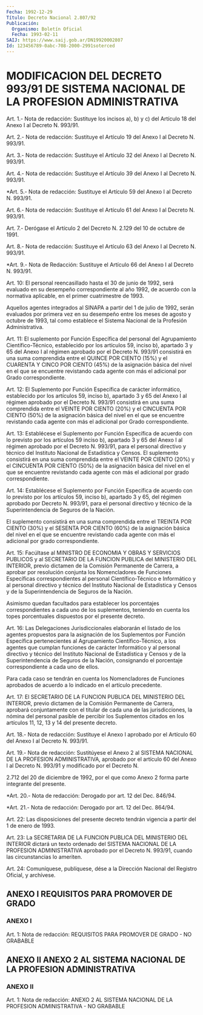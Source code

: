 ```yaml
---
Fecha: 1992-12-29
Título: Decreto Nacional 2.807/92
Publicación:
  Organismo: Boletín Oficial
  Fecha: 1993-02-11
SAIJ: https://www.saij.gob.ar/DN19920002807
Id: 123456789-0abc-708-2000-2991soterced
---
```

# MODIFICACION DEL DECRETO 993/91 DE SISTEMA NACIONAL DE LA PROFESION ADMINISTRATIVA

<a id="1"></a>
Art. 1.- Nota de redacción: Sustituye los incisos a), b) y c) del Artículo 18 del Anexo I al Decreto N. 993/91.

<a id="2"></a>
Art. 2.- Nota de redacción: Sustituye el Artículo 19 del Anexo I al Decreto N. 993/91.

<a id="3"></a>
Art. 3.- Nota de redacción: Sustituye el Artículo 32 del Anexo I al Decreto N. 993/91.

<a id="4"></a>
Art. 4.- Nota de redacción: Sustituye el Artículo 39 del Anexo I al Decreto N. 993/91.

<a id="5"></a>
*Art. 5.- Nota de redacción: Sustituye el Artículo 59 del Anexo I al Decreto N. 993/91.

<a id="6"></a>
Art. 6.- Nota de redacción: Sustituye el Artículo 61 del Anexo I al Decreto N. 993/91.

<a id="7"></a>
Art. 7.- Derógase el Artículo 2 del Decreto N. 2.129 del 10 de octubre de 1991.

<a id="8"></a>
Art. 8.- Nota de redacción: Sustituye el Artículo 63 del Anexo I al Decreto N. 993/91.

<a id="9"></a>
*Art. 9.- Nota de Redacción: Sustituye el Artículo 66 del Anexo I al Decreto N. 993/91.

<a id="10"></a>
Art.  10:  El  personal  reencasillado hasta el 30 de junio de 1992, será evaluado en su desempeño  correspondiente  al  año 1992, de  acuerdo  con  la normativa aplicable, en el primer cuatrimestre de 1993.

Aquellos agentes integrados  al  SINAPA a partir del 1 de julio de 1992, serán evaluados por primera vez  en  su  desempeño  entre los meses  de  agosto  y octubre de 1993, tal como establece el Sistema Nacional de la Profesión Administrativa.

<a id="11"></a>
Art. 11: El suplemento por Función Específica del personal del Agrupamiento  Científico-Técnico, establecido por los artículos 59, inciso b), apartado  3  y 65 del Anexo I al régimen aprobado por el Decreto  N. 993/91 consistirá  en una  suma  comprendida  entre  el QUINCE POR  CIENTO  (15%) y el CUARENTA  Y CINCO  POR  CIENTO (45%) de  la  asignación  básica  del   nivel  en  el  que  se  encuentre revistando cada agente con más el adicional por Grado correspondiente.

<a id="12"></a>
Art.  12:  El  Suplemento  por  Función Específica de carácter informático, establecido por los artículos  59, inciso b), apartado 3  y  65  del Anexo I al régimen aprobado por el Decreto  N. 993/91 consistirá en una suma comprendida entre el VEINTE POR CIENTO (20%) y el CINCUENTA  POR  CIENTO  (50%)  de  la asignación básica del nivel en el que se encuentre revistando  cada  agente  con  más  el adicional por Grado correspondiente.

<a id="13"></a>
Art.  13:  Establécese el Suplemento por Función Específica de acuerdo con lo previsto  por los artículos 59 inciso b), apartado 3 y 65 del Anexo I al régimen aprobado por el Decreto N. 993/91, para el  personal  directivo  y  técnico    del  Instituto  Nacional  de Estadística  y  Censos.  El  suplemento  consistirá   en  una  suma comprendida   entre  el VEINTE POR CIENTO (20%) y el CINCUENTA  POR CIENTO (50%)  de la asignación  básica  del  nivel  en  el  que  se encuentre  revistando  cada  agente  con más el adicional por grado correspondiente.

<a id="14"></a>
Art.  14:  Establécese el Suplemento por Función Específica de acuerdo con lo previsto  por  los artículos 59, inciso b), apartado 3  y  65,  del  régimen  aprobado por Decreto  N. 993/91,  para  el personal directivo y técnico  de  la Superintendencia de Seguros de la Nación.

El suplemento consistirá en una suma  comprendida entre el TREINTA POR CIENTO (30%)  y el SESENTA POR CIENTO   (60%) de  la asignación básica del nivel en el que se encuentre revistando  cada agente con más el adicional por grado correspondiente.

<a id="15"></a>
Art. 15: Facúltase al MINISTRO DE ECONOMIA Y OBRAS Y SERVICIOS PUBLICOS  y  al SECRETARIO DE LA FUNCION PUBLICA del MINISTERIO DEL INTERIOR, previo  dictamen  de la Comisión Permanente de Carrera, a aprobar  por resolución conjunta  los  Nomencladores  de  Funciones Específicas   correspondientes  al  personal  Científico-Técnico  e Informático  y  al  personal  directivo  y  técnico  del  Instituto Nacional de Estadística  y  Censos  y  de  la  Superintendencia  de Seguros de la Nación.

Asimismo    quedan  facultados  para  establecer  los  porcentajes correspondientes  a cada uno de los suplementos, teniendo en cuenta los  topes  porcentuales    dispuestos  por  el  presente  decreto.

<a id="16"></a>
Art.  16:  Las  Delegaciones  Jurisdiccionales  elaborarán  el listado  de  los  agentes  propuestos  para  la  asignación  de los Suplementos  por  Función Específica pertenecientes al Agrupamiento Científico-Técnico,    a  los  agentes  que  cumplan  funciones  de carácter  Informático  y  al   personal  directivo  y  técnico  del Instituto Nacional de Estadística y Censos y de la Superintendencia  de  Seguros  de    la    Nación,  consignando  el porcentaje correspondiente a cada uno de ellos.

Para  cada  caso  se  tendrán  en  cuenta  los  Nomencladores   de Funciones  aprobados  de  acuerdo  a  lo  indicado  en  el artículo precedente.

<a id="17"></a>
Art. 17: El SECRETARIO DE LA FUNCION PUBLICA DEL MINISTERIO DEL INTERIOR,  previo  dictamen  de  la Comisión Permanente de Carrera, aprobará  conjuntamente  con  el  titular    de  cada  una  de  las jurisdicciones,  la  nómina del personal pasible  de  percibir  los Suplementos citados en  los  artículos 11, 12, 13 y 14 del presente decreto.

<a id="18"></a>
Art. 18.- Nota de redacción: Sustituye el Anexo I aprobado por el Artículo 60 del Anexo I al Decreto N. 993/91.

<a id="19"></a>
Art. 19.- Nota de redacción: Sustitúyese el Anexo 2 al SISTEMA NACIONAL  DE  LA PROFESION ADMINISTRATIVA, aprobado por el artículo 60 del Anexo I al Decreto N. 993/91 y modificado por el Decreto N.

2.712 del 20 de diciembre de 1992, por el que  como  Anexo  2 forma parte integrante del presente.

<a id="20"></a>
*Art. 20.- Nota de redacción: Derogado por art. 12 del Dec. 846/94.

<a id="21"></a>
*Art. 21.- Nota de redacción: Derogado por art. 12 del Dec. 864/94.

<a id="22"></a>
Art.  22:  Las  disposiciones  del  presente  decreto tendrán vigencia a partir del 1 de enero de 1993.

<a id="23"></a>
Art. 23: La SECRETARIA DE LA FUNCION PUBLICA DEL MINISTERIO DEL INTERIOR  dictará  un  texto  ordenado  del  SISTEMA NACIONAL DE LA PROFESION ADMINISTRATIVA aprobado por el Decreto N. 993/91,  cuando las circunstancias lo ameriten.

<a id="24"></a>
Art. 24: Comuníquese, publíquese, dése a la Dirección Nacional del Registro Oficial, y archívese.

## ANEXO I REQUISITOS PARA PROMOVER DE GRADO

### ANEXO I

<a id="1"></a>
Art. 1: Nota de redacción: REQUISITOS PARA PROMOVER DE GRADO - NO GRABABLE

## ANEXO II ANEXO 2 AL SISTEMA NACIONAL DE LA PROFESION ADMINISTRATIVA

### ANEXO II

<a id="1"></a>
Art.  1: Nota de redacción: ANEXO 2 AL SISTEMA NACIONAL DE LA PROFESION ADMINISTRATIVA - NO GRABABLE